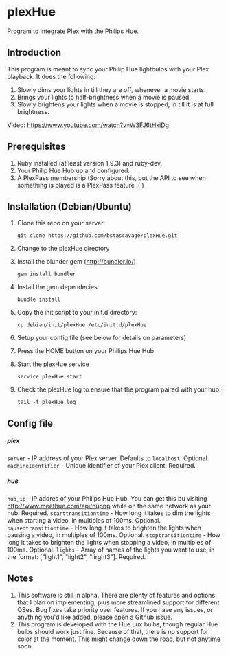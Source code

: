 plexHue
=======

Program to integrate Plex with the Philips Hue.

## Introduction
This program is meant to sync your Philip Hue lightbulbs with your Plex playback.  It does the following:
1.  Slowly dims your lights in till they are off, whenever a movie starts.
2.  Brings your lights to half-brightness when a movie is paused.
3.  Slowly brightens your lights when a movie is stopped, in till it is at full brightness.

Video: https://www.youtube.com/watch?v=W3FJ6tHxiDg  

## Prerequisites
1.  Ruby installed (at least version 1.9.3) and ruby-dev.
2.  Your Philip Hue Hub up and configured.
3.  A PlexPass membership (Sorry about this, but the API to see when something is played is a PlexPass feature :( )

## Installation (Debian/Ubuntu)
1.  Clone this repo on your server:

    `git clone https://github.com/bstascavage/plexHue.git`
2.  Change to the plexHue directory
3.  Install the blunder gem (http://bundler.io/)

    `gem install bundler`
4.  Install the gem dependecies:

    `bundle install`
5.  Copy the init script to your init.d directory:

    `cp debian/init/plexHue /etc/init.d/plexHue`
6.  Setup your config file (see below for details on parameters)
7.  Press the HOME button on your Philips Hue Hub
8.  Start the plexHue service

    `service plexHue start`
9.  Check the plexHue log to ensure that the program paired with your hub:

    `tail -f plexHue.log`
    
## Config file

##### plex
`server` - IP address of your Plex server.  Defaults to `localhost`.  Optional.
`machineIdentifier` - Unique identifier of your Plex client.  Required.

##### hue
`hub_ip` - IP addres of your Philips Hue Hub.  You can get this bu visiting http://www.meethue.com/api/nupnp while on the same network as your hub.  Required.
`starttransitiontime` - How long it takes to dim the lights when starting a video, in multiples of 100ms.  Optional.
`pausedtransitiontime` - How long it takes to brighten the lights when pausing a video, in multiples of 100ms.  Optional.
`stoptransitiontime` - How long it takes to brighten the lights when stopping a video, in multiples of 100ms.  Optional.
`lights` - Array of names of the lights you want to use, in the format: ["light1", "light2", "lirght3"].  Required.

## Notes
1.  This software is still in alpha.  There are plenty of features and options that I plan on implementing, plus more streamlined support for different OSes.  Bug fixes take priority over features.  If you have any issues, or anything you'd like added, please open a Github issue.
2.  This program is developed with the Hue Lux bulbs, though regular Hue bulbs should work just fine.  Because of that, there is no support for color at the moment.  This might change down the road, but not anytime soon.

